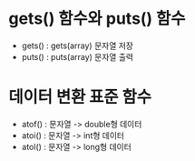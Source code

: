# gets() 함수와 puts() 함수

- gets() : gets(array) 문자열 저장
- puts() : puts(array) 문자열 출력


# 데이터 변환 표준 함수

- atof() : 문자열 -> double형 데이터
- atoi() : 문자열 -> int형 데이터
- atol() : 문자열 -> long형 데이터